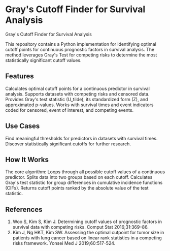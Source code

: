 # Gray's Cutoff Finder for Survival Analysis
Gray's Cutoff Finder for Survival Analysis

This repository contains a Python implementation for identifying optimal cutoff points for continuous prognostic factors in survival analysis. The method leverages Gray's Test for competing risks to determine the most statistically significant cutoff values.

## Features

Calculates optimal cutoff points for a continuous predictor in survival analysis.
Supports datasets with competing risks and censored data.
Provides Gray's test statistic (U_tilde), its standardized form (Z), and approximated p-values.
Works with survival times and event indicators coded for censored, event of interest, and competing events.

## Use Cases

Find meaningful thresholds for predictors in datasets with survival times. Discover statistically significant cutoffs for further research.

## How It Works
The core algorithm:
Loops through all possible cutoff values of a continuous predictor.
Splits data into two groups based on each cutoff.
Calculates Gray's test statistic for group differences in cumulative incidence functions (CIFs).
Returns cutoff points ranked by the absolute value of the test statistic.

## References
1. Woo S, Kim S, Kim J. Determining cutoff values of prognostic factors in survival data with competing risks. Comput Stat 2016;31:369–86.
2. Kim J, Ng HKT, Kim SW. Assessing the optimal cutpoint for tumor size in patients with lung cancer based on linear rank statistics in a competing risks framework. Yonsei Med J 2019;60:517-524.

